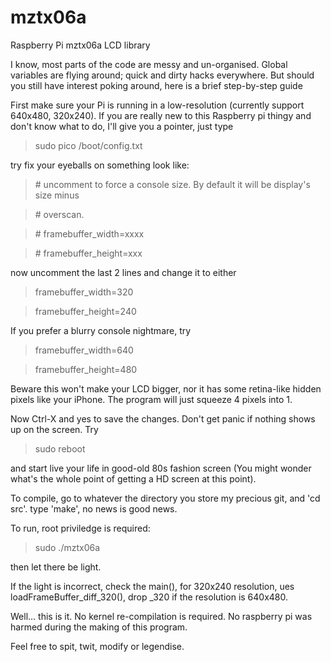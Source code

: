 mztx06a
=======

Raspberry Pi mztx06a LCD library


I know, most parts of the code are messy and un-organised.  Global variables are flying around; quick and dirty hacks everywhere.  But should you still have interest poking around, here is a brief step-by-step guide

First make sure your Pi is running in a low-resolution (currently support 640x480, 320x240).  If you are really new to this Raspberry pi thingy and don't know what to do, I'll give you a pointer, just type

> sudo pico /boot/config.txt

try fix your eyeballs on something look like:

> \# uncomment to force a console size. By default it will be display's size minus

> \# overscan.

> \# framebuffer_width=xxxx

> \# framebuffer_height=xxx

now uncomment the last 2 lines and change it to either

> framebuffer_width=320

> framebuffer_height=240

If you prefer a blurry console nightmare, try

> framebuffer_width=640

> framebuffer_height=480

Beware this won't make your LCD bigger, nor it has some retina-like hidden pixels like your iPhone.  The program will just squeeze 4 pixels into 1.

Now Ctrl-X and yes to save the changes.  Don't get panic if nothing shows up on the screen.  Try

> sudo reboot

and start live your life in good-old 80s fashion screen (You might wonder what's the whole point of getting a HD screen at this point).

To compile, go to whatever the directory you store my precious git, and 'cd src'.  type 'make', no news is good news.

To run, root priviledge is required:

> sudo ./mztx06a

then let there be light.

If the light is incorrect, check the main(), for 320x240 resolution,  ues loadFrameBuffer_diff_320(), drop _320 if the resolution is 640x480.

Well... this is it.  No kernel re-compilation is required.  No raspberry pi was harmed during the making of this program.

Feel free to spit, twit, modify or legendise.
